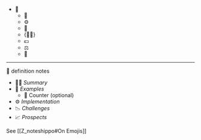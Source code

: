 * 📁 
    *  📛
    * ⚙ 
    * 📏
    * {🧙🔋}
    * 💵 
    * ⚖
    * 🔎  

---

📁 definition notes
* 📃✨ *Summary*
* 🔎 *Examples*
  * 🔄 Counter (optional)
* ⚙ *Implementation*
* 📉 *Challenges*
* 📈 *Prospects*


See [[Z_noteshippo#On Emojis]]
